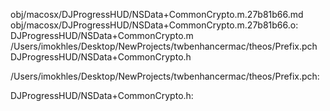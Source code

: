 obj/macosx/DJProgressHUD/NSData+CommonCrypto.m.27b81b66.md obj/macosx/DJProgressHUD/NSData+CommonCrypto.m.27b81b66.o: \
  DJProgressHUD/NSData+CommonCrypto.m \
  /Users/imokhles/Desktop/NewProjects/twbenhancermac/theos/Prefix.pch \
  DJProgressHUD/NSData+CommonCrypto.h

/Users/imokhles/Desktop/NewProjects/twbenhancermac/theos/Prefix.pch:

DJProgressHUD/NSData+CommonCrypto.h:
